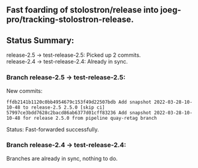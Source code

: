 ## Fast foarding of stolostron/release into joeg-pro/tracking-stolostron-release.

## Status Summary:

release-2.5 -> test-release-2.5: Picked up 2 commits.  
release-2.4 -> test-release-2.4: Already in sync.  

### Branch release-2.5 -> test-release-2.5:

New commits:

```
ffdb2141b1120c0bb4954679c153f49d22507bdb Add snapshot 2022-03-28-10-10-48 to release-2.5 2.5.0 [skip ci]
57997ce3bdd7628c2bacd86ab6377d01cff83236 Add snapshot 2022-03-28-10-10-48 for release 2.5.0 from pipeline quay-retag branch
```

Status: Fast-forwarded successfully.

### Branch release-2.4 -> test-release-2.4:

Branches are already in sync, nothing to do.
